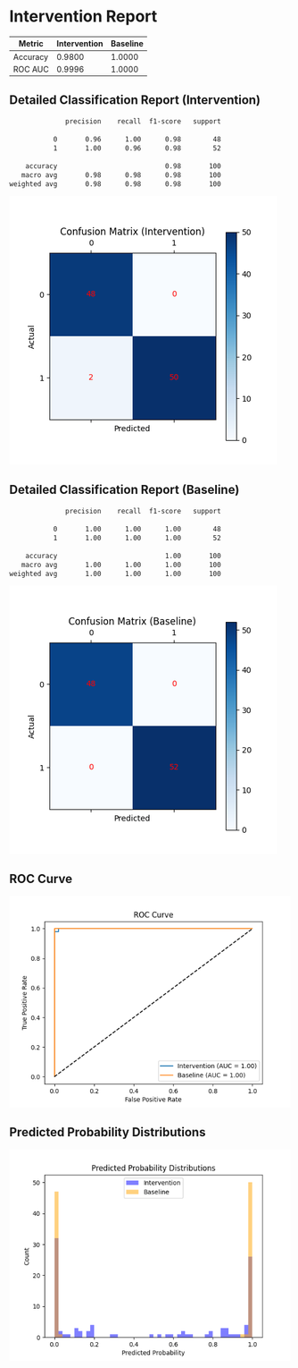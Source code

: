 
# Intervention Report

| Metric           | Intervention | Baseline |
|------------------|--------------|----------|
| Accuracy         | 0.9800     | 1.0000   |
| ROC AUC          | 0.9996     | 1.0000   |

## Detailed Classification Report (Intervention)

```
              precision    recall  f1-score   support

           0       0.96      1.00      0.98        48
           1       1.00      0.96      0.98        52

    accuracy                           0.98       100
   macro avg       0.98      0.98      0.98       100
weighted avg       0.98      0.98      0.98       100

```
![Confusion Matrix (Intervention)](/intervention_reports/f407_m0.01_a10.0/confusion_matrix_intervention.png)

## Detailed Classification Report (Baseline)

```
              precision    recall  f1-score   support

           0       1.00      1.00      1.00        48
           1       1.00      1.00      1.00        52

    accuracy                           1.00       100
   macro avg       1.00      1.00      1.00       100
weighted avg       1.00      1.00      1.00       100

```
![Confusion Matrix (Baseline)](/intervention_reports/f407_m0.01_a10.0/confusion_matrix_baseline.png)

## ROC Curve

![ROC Curve](/intervention_reports/f407_m0.01_a10.0/roc_curve.png)

## Predicted Probability Distributions

![Probability Distributions](/intervention_reports/f407_m0.01_a10.0/probability_distributions.png)
